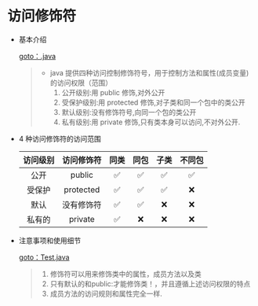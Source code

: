 # 访问修饰符

*   基本介绍

    [goto：.java](fang-wen-xiu-shi-fu.md#id-1.-cheng-yuan-fang-fa)

    > * java 提供四种访问控制修饰符号，用于控制方法和属性(成员变量)的访问权限（范围）
    >   1. 公开级别:用 public 修饰,对外公开
    >   2. 受保护级别:用 protected 修饰,对子类和同一个包中的类公开
    >   3. 默认级别:没有修饰符号,向同一个包的类公开
    >   4. 私有级别:用 private 修饰,只有类本身可以访问,不对外公开.


*   4 种访问修饰符的访问范围

    | 访问级别 |   访问修饰符   |  同类 |  同包 |  子类 | 不同包 |
    | :--: | :-------: | :-: | :-: | :-: | :-: |
    |  公开  |   public  |  ✅  |  ✅  |  ✅  |  ✅  |
    |  受保护 | protected |  ✅  |  ✅  |  ✅  |  ❌  |
    |  默认  |   没有修饰符   |  ✅  |  ✅  |  ❌  |  ❌  |
    |  私有的 |  private  |  ✅  |  ❌  |  ❌  |  ❌  |


*   注意事项和使用细节

    [goto：Test.java](https://gitee.com/jia-yan\_dong/code/blob/master/Java/javacode/chapter08/src/com/hspedu/modifier/Test.java)

    > 1. 修饰符可以用来修饰类中的属性，成员方法以及类
    > 2. 只有默认的和public:才能修饰类！，并且遵循上述访问权限的特点
    > 3. 成员方法的访问规则和属性完全一样.
